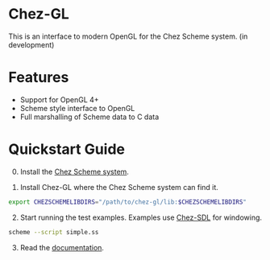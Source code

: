 # Chez-GL

This is an interface to modern OpenGL for the Chez Scheme system. (in development)


# Features

* Support for OpenGL 4+
* Scheme style interface to OpenGL
* Full marshalling of Scheme data to C data


# Quickstart Guide

0. Install the [Chez Scheme system](https://github.com/cisco/ChezScheme).

1. Install Chez-GL where the Chez Scheme system can find it.
```bash
export CHEZSCHEMELIBDIRS="/path/to/chez-gl/lib:$CHEZSCHEMELIBDIRS"
```

2. Start running the test examples. Examples use [Chez-SDL](https://github.com/steven741/chez-sdl) for windowing.
```bash
scheme --script simple.ss
```

3. Read the [documentation](https://steven741.github.io/chez-gl/).